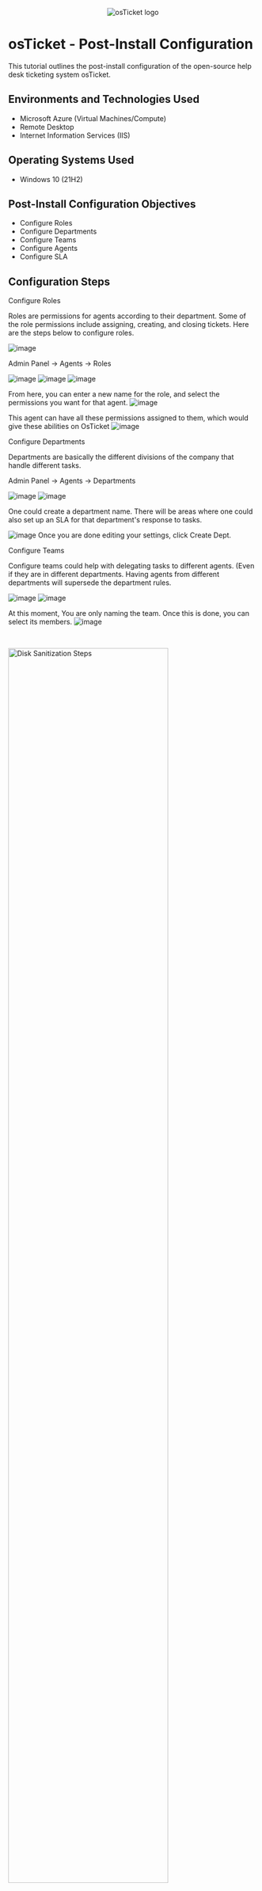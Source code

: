 <p align="center">
<img src="https://i.imgur.com/Clzj7Xs.png" alt="osTicket logo"/>
</p>

<h1>osTicket - Post-Install Configuration</h1>
This tutorial outlines the post-install configuration of the open-source help desk ticketing system osTicket.<br />



<h2>Environments and Technologies Used</h2>

- Microsoft Azure (Virtual Machines/Compute)
- Remote Desktop
- Internet Information Services (IIS)

<h2>Operating Systems Used </h2>

- Windows 10</b> (21H2)

<h2>Post-Install Configuration Objectives</h2>

- Configure Roles
- Configure Departments
- Configure Teams
- Configure Agents
- Configure SLA

<h2>Configuration Steps</h2>
Configure Roles

Roles are permissions for agents according to their department. Some of the role permissions include assigning, creating, and closing tickets. Here are the steps below to configure roles.

![image](https://github.com/cblack5880/post-install-config/assets/138612466/c4f0e202-7bf8-4bee-bb38-0887ac00ef2e)


Admin Panel -> Agents -> Roles

![image](https://github.com/cblack5880/post-install-config/assets/138612466/c363987c-ebbb-4456-8bf0-b6368b21f562)
![image](https://github.com/cblack5880/post-install-config/assets/138612466/1388d2fb-6ffb-40d9-bb13-d1b371d08ce8)
![image](https://github.com/cblack5880/post-install-config/assets/138612466/a6720162-bdb2-49d0-adbb-25ba8c971fcb)

From here, you can enter a new name for the role, and select the permissions you want for that agent.
![image](https://github.com/cblack5880/post-install-config/assets/138612466/e7798959-5743-43e5-b510-8fdf1a29cbd5)


This agent can have all these permissions assigned to them, which would give these abilities on OsTicket
![image](https://github.com/cblack5880/post-install-config/assets/138612466/c3d95810-0bc6-41d6-bb83-78d00e110bd6)


Configure Departments

Departments are basically the different divisions of the company that handle different tasks.

Admin Panel -> Agents -> Departments

 ![image](https://github.com/cblack5880/post-install-config/assets/138612466/c1b66902-83ce-4f2e-bf7f-388602ad6f25)
![image](https://github.com/cblack5880/post-install-config/assets/138612466/ad23b001-60e6-4b11-953d-9f57730edf96)


One could create a department name. There will be areas where one could also set up an SLA for that department's response to tasks. 

![image](https://github.com/cblack5880/post-install-config/assets/138612466/caf91f05-b6be-4032-b518-3c4f2dadaa75)
Once you are done editing your settings, click Create Dept.

Configure Teams

Configure teams could help with delegating tasks to different agents. (Even if they are in different departments.  Having agents from different departments will supersede the department rules. 

![image](https://github.com/cblack5880/post-install-config/assets/138612466/74335764-e1ca-4e44-88bd-296d16e76461)
![image](https://github.com/cblack5880/post-install-config/assets/138612466/454bba0c-7a1e-4829-a9a2-572a17c2c420)

At this moment, You are only naming the team. Once this is done, you can select its members.
![image](https://github.com/cblack5880/post-install-config/assets/138612466/fe51d2d0-9ac9-46a0-a45e-e5f86c1a9242)



</p>
<br />

<p>
<img src="https://i.imgur.com/DJmEXEB.png" height="80%" width="80%" alt="Disk Sanitization Steps"/>
</p>
<p>
Lorem ipsum dolor sit amet, consectetur adipiscing elit, sed do eiusmod tempor incididunt ut labore et dolore magna aliqua. Ut enim ad minim veniam, quis nostrud exercitation ullamco laboris nisi ut aliquip ex ea commodo consequat. Duis aute irure dolor in reprehenderit in voluptate velit esse cillum dolore eu fugiat nulla pariatur.
</p>
<br />

<p>
<img src="https://i.imgur.com/DJmEXEB.png" height="80%" width="80%" alt="Disk Sanitization Steps"/>
</p>
<p>
Lorem ipsum dolor sit amet, consectetur adipiscing elit, sed do eiusmod tempor incididunt ut labore et dolore magna aliqua. Ut enim ad minim veniam, quis nostrud exercitation ullamco laboris nisi ut aliquip ex ea commodo consequat. Duis aute irure dolor in reprehenderit in voluptate velit esse cillum dolore eu fugiat nulla pariatur.
</p>
<br />
# post-install-config
